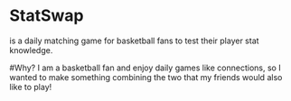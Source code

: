 # StatSwap
is a daily matching game for basketball fans to test their player stat knowledge.

#Why?
I am a basketball fan and enjoy daily games like connections, so I wanted to make something combining the two that my friends would also like to play!
